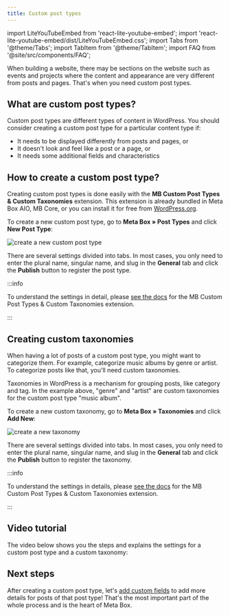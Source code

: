 ```yaml
---
title: Custom post types
---
```


import LiteYouTubeEmbed from 'react-lite-youtube-embed';
import 'react-lite-youtube-embed/dist/LiteYouTubeEmbed.css';
import Tabs from '@theme/Tabs';
import TabItem from '@theme/TabItem';
import FAQ from '@site/src/components/FAQ';

When building a website, there may be sections on the website such as events and projects where the content and appearance are very different from posts and pages. That's when you need custom post types.

## What are custom post types?

Custom post types are different types of content in WordPress. You should consider creating a custom post type for a particular content type if:

- It needs to be displayed differently from posts and pages, or
- It doesn't look and feel like a post or a page, or
- It needs some additional fields and characteristics

## How to create a custom post type?

Creating custom post types is done easily with the **MB Custom Post Types & Custom Taxonomies** extension. This extension is already bundled in Meta Box AIO, MB Core, or you can install it for free from [WordPress.org](https://wordpress.org/plugins/mb-custom-post-type/).

To create a new custom post type, go to **Meta Box » Post Types** and click **New Post Type**:

![create a new custom post type](https://i.imgur.com/3GKvMnb.png)

There are several settings divided into tabs. In most cases, you only need to enter the plural name, singular name, and slug in the **General** tab and click the **Publish** button to register the post type.

:::info

To understand the settings in detail, please [see the docs](/extensions/mb-custom-post-type/#post-type-settings) for the MB Custom Post Types & Custom Taxonomies extension.

:::

## Creating custom taxonomies

When having a lot of posts of a custom post type, you might want to categorize them. For example, categorize music albums by genre or artist. To categorize posts like that, you'll need custom taxonomies.

Taxonomies in WordPress is a mechanism for grouping posts, like category and tag. In the example above, "genre" and "artist" are custom taxonomies for the custom post type "music album".

To create a new custom taxonomy, go to **Meta Box » Taxonomies** and click **Add New**:

![create a new taxonomy](https://i.imgur.com/zKK4f87.png)

There are several settings divided into tabs. In most cases, you only need to enter the plural name, singular name, and slug in the **General** tab and click the **Publish** button to register the taxonomy.

:::info

To understand the settings in details, please [see the docs](/extensions/mb-custom-post-type/#taxonomy-settings) for the MB Custom Post Types & Custom Taxonomies extension.

:::

## Video tutorial

The video below shows you the steps and explains the settings for a custom post type and a custom taxonomy:

<LiteYouTubeEmbed id='-oYrHGOri4w' />

## Next steps

After creating a custom post type, let's [add custom fields](/custom-fields/) to add more details for posts of that post type! That's the most important part of the whole process and is the heart of Meta Box.